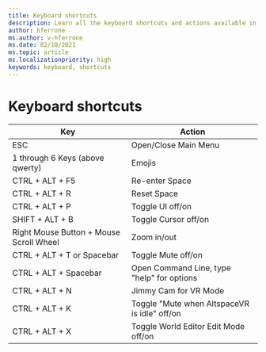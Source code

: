 ```yaml
---
title: Keyboard shortcuts
description: Learn all the keyboard shortcuts and actions available in AltspaceVR.
author: hferrone
ms.author: v-hferrone
ms.date: 02/10/2021
ms.topic: article
ms.localizationpriority: high
keywords: keyboard, shortcuts
---
```


# Keyboard shortcuts

| Key | Action |
|---|---|
| ESC | Open/Close Main Menu |
| 1 through 6 Keys (above qwerty) | Emojis |
| CTRL + ALT + F5 | Re-enter Space |
| CTRL + ALT + R | Reset Space |
| CTRL + ALT + P | Toggle UI off/on |
| SHIFT + ALT + B | Toggle Cursor off/on |
| Right Mouse Button + Mouse Scroll Wheel | Zoom in/out |
| CTRL + ALT + T or Spacebar | Toggle Mute off/on |
| CTRL + ALT + Spacebar | Open Command Line, type "help" for options |
| CTRL + ALT + N | Jimmy Cam for VR Mode |
| CTRL + ALT + K | Toggle "Mute when AltspaceVR is idle" off/on |
| CTRL + ALT + X | Toggle World Editor Edit Mode off/on |